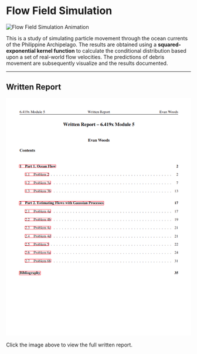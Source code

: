 # Flow Field Simulation

![Flow Field Simulation Animation](/imgs/output.gif)

This is a study of simulating particle movement through the ocean currents of the Philippine Archipelago. 
The results are obtained using a **squared-exponential kernel function** to calculate the conditional distribution based upon a set of real-world flow velocities. 
The predictions of debris movement are subsequently visualize and the results documented.

---

## Written Report

[![written-report-toc](/imgs/written-report-toc-preview.png)](written_report/HW_Module5_Evan_Woods.pdf)

Click the image above to view the full written report.

